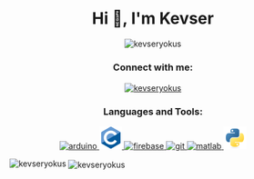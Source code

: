 <h1 align="center">Hi 👋, I'm Kevser</h1>
<p align="center"> <img src="https://komarev.com/ghpvc/?username=kevseryokus&label=Profile%20views&color=0e75b6&style=flat" alt="kevseryokus" /> </p>

<h3 align="center">Connect with me:</h3>
<p align="center">
<a href="https://linkedin.com/in/kevseryokus" target="blank"><img align="center" src="https://raw.githubusercontent.com/rahuldkjain/github-profile-readme-generator/master/src/images/icons/Social/linked-in-alt.svg" alt="kevseryokus" height="30" width="40" /></a>
</p>
<h3 align="center">Languages and Tools:</h3>

<p align="center"> <a href="https://www.arduino.cc/" target="_blank" rel="noreferrer"> <img src="https://cdn.worldvectorlogo.com/logos/arduino-1.svg" alt="arduino" width="40" height="40"/> </a> <a href="https://www.cprogramming.com/" target="_blank" rel="noreferrer"> <img src="https://raw.githubusercontent.com/devicons/devicon/master/icons/c/c-original.svg" alt="c" width="40" height="40"/> </a> <a href="https://firebase.google.com/" target="_blank" rel="noreferrer"> <img src="https://www.vectorlogo.zone/logos/firebase/firebase-icon.svg" alt="firebase" width="40" height="40"/> </a> <a href="https://git-scm.com/" target="_blank" rel="noreferrer"> <img src="https://www.vectorlogo.zone/logos/git-scm/git-scm-icon.svg" alt="git" width="40" height="40"/> </a> <a href="https://www.mathworks.com/" target="_blank" rel="noreferrer"> <img src="https://upload.wikimedia.org/wikipedia/commons/2/21/Matlab_Logo.png" alt="matlab" width="40" height="40"/> </a> <a href="https://www.python.org" target="_blank" rel="noreferrer"> <img src="https://raw.githubusercontent.com/devicons/devicon/master/icons/python/python-original.svg" alt="python" width="40" height="40"/> </a> </p>

<p><img align="left" src="https://github-readme-stats.vercel.app/api/top-langs?username=kevseryokus&show_icons=true&locale=en&layout=compact" alt="kevseryokus" /></p>

<p>&nbsp;<img align="center" src="https://github-readme-stats.vercel.app/api?username=kevseryokus&show_icons=true&locale=en" alt="kevseryokus" /></p>
